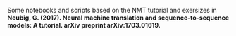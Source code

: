 Some notebooks and scripts based on the NMT tutorial and exersizes in __Neubig, G. (2017). Neural machine translation and sequence-to-sequence models: A tutorial. arXiv preprint arXiv:1703.01619.__
